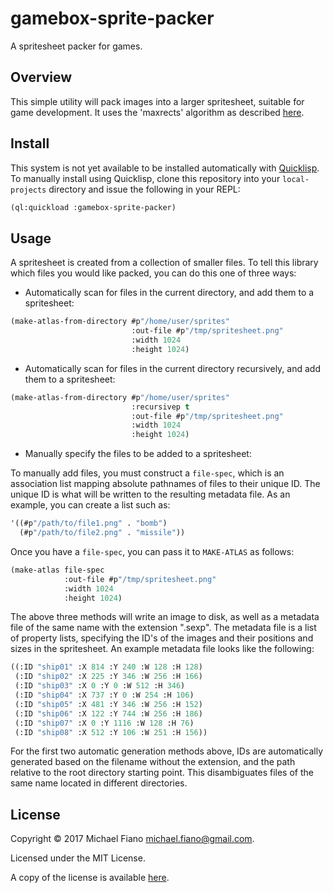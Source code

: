 # gamebox-sprite-packer

A spritesheet packer for games.

## Overview

This simple utility will pack images into a larger spritesheet, suitable for game development. It uses the 'maxrects' algorithm as described [here](http://clb.demon.fi/files/RectangleBinPack.pdf).

## Install

This system is not yet available to be installed automatically
with [Quicklisp](https://www.quicklisp.org). To manually install using Quicklisp, clone this
repository into your `local-projects` directory and issue the following in your REPL:

``` lisp
(ql:quickload :gamebox-sprite-packer)
```

## Usage

A spritesheet is created from a collection of smaller files. To tell this library which files you would like packed, you can do this one of three ways:

- Automatically scan for files in the current directory, and add them to a spritesheet:

``` lisp
(make-atlas-from-directory #p"/home/user/sprites"
                           :out-file #p"/tmp/spritesheet.png"
                           :width 1024
                           :height 1024)
```

- Automatically scan for files in the current directory recursively, and add them to a spritesheet:

``` lisp
(make-atlas-from-directory #p"/home/user/sprites"
                           :recursivep t
                           :out-file #p"/tmp/spritesheet.png"
                           :width 1024
                           :height 1024)
```

- Manually specify the files to be added to a spritesheet:

To manually add files, you must construct a `file-spec`, which is an association list mapping absolute pathnames of files to their unique ID. The unique ID is what will be written to the resulting metadata file. As an example, you can create a list such as:

``` lisp
'((#p"/path/to/file1.png" . "bomb")
  (#p"/path/to/file2.png" . "missile"))
```

Once you have a `file-spec`, you can pass it to `MAKE-ATLAS` as follows:

``` lisp
(make-atlas file-spec
            :out-file #p"/tmp/spritesheet.png"
            :width 1024
            :height 1024)
```

The above three methods will write an image to disk, as well as a metadata file of the same name with the extension ".sexp". The metadata file is a list of property lists, specifying the ID's of the images and their positions and sizes in the spritesheet. An example metadata file looks like the following:

``` lisp
((:ID "ship01" :X 814 :Y 240 :W 128 :H 128)
 (:ID "ship02" :X 225 :Y 346 :W 256 :H 166)
 (:ID "ship03" :X 0 :Y 0 :W 512 :H 346)
 (:ID "ship04" :X 737 :Y 0 :W 254 :H 106)
 (:ID "ship05" :X 481 :Y 346 :W 256 :H 152)
 (:ID "ship06" :X 122 :Y 744 :W 256 :H 186)
 (:ID "ship07" :X 0 :Y 1116 :W 128 :H 76)
 (:ID "ship08" :X 512 :Y 106 :W 251 :H 156))
```

For the first two automatic generation methods above, IDs are automatically generated based on the filename without the extension, and the path relative to the root directory starting point. This disambiguates files of the same name located in different directories.

## License

Copyright © 2017 Michael Fiano <michael.fiano@gmail.com>.

Licensed under the MIT License.

A copy of the license is available [here](LICENSE).
